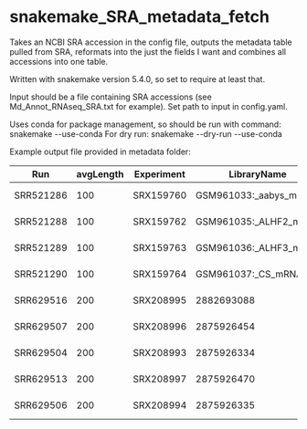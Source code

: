 # snakemake_SRA_metadata_fetch


Takes an NCBI SRA accession in the config file, outputs the metadata table pulled from SRA, reformats 
into the just the fields I want and combines all accessions into one table.

Written with snakemake version 5.4.0, so set to require at least that. 

Input should be a file containing SRA accessions (see Md_Annot_RNAseq_SRA.txt for example). Set path to input in config.yaml.

Uses conda for package management, so should be run with command:
snakemake --use-conda
For dry run:
snakemake --dry-run --use-conda

Example output file provided in metadata folder:

| Run	| avgLength	| Experiment |	LibraryName	| LibraryStrategy	| LibraryLayout	| Platform	| Model	| ScientificName |
| ------------- | ------------- | ------------- | ------------- | ------------- | ------------- | ------------- | ------------- | ------------- |
SRR521286 | 100	| SRX159760	| GSM961033:_aabys_mRNA	| RNA-Seq	PAIRED	| ILLUMINA	| Illumina_HiSeq_2000	| Musca_domestica
SRR521288	| 100	| SRX159762	| GSM961035:_ALHF2_mRNA	| RNA-Seq	PAIRED	| ILLUMINA	| Illumina_HiSeq_2000	| Musca_domestica
SRR521289	| 100	| SRX159763	| GSM961036:_ALHF3_mRNA	| RNA-Seq	PAIRED	| ILLUMINA	| Illumina_HiSeq_2000	| Musca_domestica
SRR521290	| 100	| SRX159764	| GSM961037:_CS_mRNA	| RNA-Seq	PAIRED	| ILLUMINA	| Illumina_HiSeq_2000	| Musca_domestica
SRR629516	| 200	| SRX208995	| 2882693088	| RNA-Seq	PAIRED	| ILLUMINA	| Illumina_HiSeq_2000	| Musca_domestica
SRR629507	| 200	| SRX208996	| 2875926454	| RNA-Seq	PAIRED	| ILLUMINA	| Illumina_Genome_Analyzer_II	| Musca_domestica
SRR629504	| 200	| SRX208993	| 2875926334	| RNA-Seq	PAIRED	| ILLUMINA	| Illumina_Genome_Analyzer_II	| Musca_domestica
SRR629513 |	200	| SRX208997	| 2875926470	| RNA-Seq	PAIRED	| ILLUMINA	| Illumina_Genome_Analyzer_II	| Musca_domestica
SRR629506	| 200	| SRX208994	| 2875926335	| RNA-Seq	PAIRED	| ILLUMINA	| Illumina_Genome_Analyzer_II	| Musca_domestica


